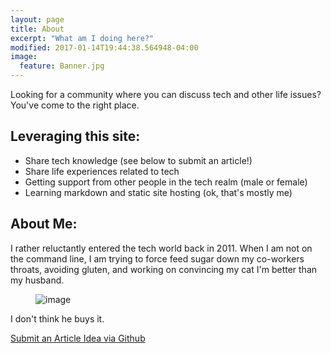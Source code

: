 ```yaml
---
layout: page
title: About
excerpt: "What am I doing here?"
modified: 2017-01-14T19:44:38.564948-04:00
image:
  feature: Banner.jpg
---
```


Looking for a community where you can discuss tech and other life issues?  You've come to the right place.

## Leveraging this site:

* Share tech knowledge (see below to submit an article!)
* Share life experiences related to tech
* Getting support from other people in the tech realm (male or female)
* Learning markdown and static site hosting (ok, that's mostly me)

## About Me:

I rather reluctantly entered the tech world back in 2011.  When I am not on the command line, I am trying to force feed sugar down my co-workers throats, avoiding gluten, and working on convincing my cat I'm better than my husband.

<figure>
  <img src="Ajax.jpg" alt="image">
</figure>

I don't think he buys it.

<a markdown="0" href="https://github.com/tracom1/techlady/pulls" class="btn">Submit an Article Idea via Github</a>

[^1]: Example: *domain.com/category-name/post-title*